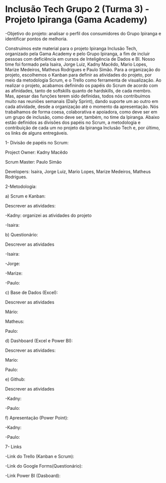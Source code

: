 # Inclusão Tech Grupo 2 (Turma 3) - Projeto Ipiranga (Gama Academy)

-Objetivo do projeto: analisar o perfil dos consumidores do Grupo Ipiranga e identificar pontos de melhoria.

Construímos este material para o projeto Ipiranga Inclusão Tech, organizado pela Gama Academy e pelo Grupo Ipiranga, a fim de incluir pessoas com deficiência em cursos de Inteligência de Dados e BI. Nosso time foi formado pela Isaira, Jorge Luiz, Kadny Macêdo, Mario Lopes, Marize Medeiros, Matheus Rodrigues e Paulo Simão. Para a organização do projeto, escolhemos o Kanban para definir as atividades do projeto, por meio da metodologia Scrum, e o Trello como ferramenta de visualização. Ao realizar o projeto, acabamos definindo os papéis do Scrum de acordo com as afinidades, tanto de softskills quanto de hardskills, de cada membro. Mas, apesar das funções terem sido definidas, todos nós contribuímos muito nas reuniões semanais (Daily Sprint), dando suporte um ao outro em cada atividade,  desde a organização até o momento da apresentação. Nós trabalhamos de forma coesa, colaborativa e apoiadora, como deve ser em um grupo de inclusão, como deve ser, também, no time da Ipiranga. Abaixo estão definidos as divisões dos papéis no Scrum, a metodologia e contribuição de cada um no projeto da Ipiranga Inclusão Tech e, por último, os links de alguns entregáveis. 

1- Divisão de papéis no Scrum:

Project Owner: Kadny Macêdo

Scrum Master: Paulo Simão

Developers: Isaira, Jorge Luiz, Mario Lopes, Marize Medeiros, Matheus Rodrigues.

2-Metodologia: 

a) Scrum e Kanban: 

Descrever as atividades:

-Kadny: organizei as atividades do projeto

-Isaira:

b) Questionário:

Descrever as atividades

-Isaira: 

-Jorge:

-Marize:

-Paulo: 

c) Base de Dados (Excel):

Descrever as atividades

Mário:

Matheus:

Paulo:

d) Dashboard (Excel e Power BI):

Descrever as atividades:

Mario:

Paulo:

e) Github: 

Descrever as atividades

-Kadny:

-Paulo:


f) Apresentação (Power Point):

-Kadny:

-Paulo:

7- Links 

-Link do Trello (Kanban e Scrum):

-Link do Google Forms(Questionário):

-Link Power BI (Dasboard):

